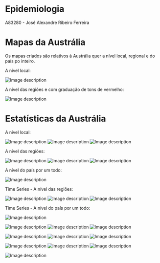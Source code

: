 # Epidemiologia

A83280 - José Alexandre Ribeiro Ferreira

# Mapas da Austrália

Os mapas criados são relativos à Austrália quer a nível local, regional e do país po inteiro.

A nível local:

![Image description](https://github.com/jose-alexandre98/Epidemiologia/blob/master/Austr%C3%A1lia/Imagens/Mapas/aus.png)

A nível das regiões e com graduação de tons de vermelho:

![Image description](https://github.com/jose-alexandre98/Epidemiologia/blob/master/Austr%C3%A1lia/Imagens/Mapas/aus_regions_vermelho.png)

# Estatísticas da Austrália

A nível local:

![Image description](https://github.com/jose-alexandre98/Epidemiologia/blob/master/Austr%C3%A1lia/Imagens/Estat%C3%ADsticas/Australian_Cases_Top10.png)
![Image description](https://github.com/jose-alexandre98/Epidemiologia/blob/master/Austr%C3%A1lia/Imagens/Estat%C3%ADsticas/Australian_Cases_Bar10.png)
![Image description](https://github.com/jose-alexandre98/Epidemiologia/blob/master/Austr%C3%A1lia/Imagens/Estat%C3%ADsticas/Australian_Cases_Pie10.png)

A nível das regiões:

![Image description](https://github.com/jose-alexandre98/Epidemiologia/blob/master/Austr%C3%A1lia/Imagens/Estat%C3%ADsticas/Australian_Cases_Region_Points.png)
![Image description](https://github.com/jose-alexandre98/Epidemiologia/blob/master/Austr%C3%A1lia/Imagens/Estat%C3%ADsticas/Australian_Cases_Region_Bar.png)
![Image description](https://github.com/jose-alexandre98/Epidemiologia/blob/master/Austr%C3%A1lia/Imagens/Estat%C3%ADsticas/Australian_Cases_Region_Pie.png)

A nível do país por um todo:

![Image description](https://github.com/jose-alexandre98/Epidemiologia/blob/master/Austr%C3%A1lia/Imagens/Estat%C3%ADsticas/Australian_Cases_Country.png)

Time Series - A nível das regiões:

![Image description](https://github.com/jose-alexandre98/Epidemiologia/blob/master/Austr%C3%A1lia/Imagens/Estat%C3%ADsticas/Australian_Cases_Region_Evolution_Confirmed.png)
![Image description](https://github.com/jose-alexandre98/Epidemiologia/blob/master/Austr%C3%A1lia/Imagens/Estat%C3%ADsticas/Australian_Cases_Region_Evolution_Recovered.png)
![Image description](https://github.com/jose-alexandre98/Epidemiologia/blob/master/Austr%C3%A1lia/Imagens/Estat%C3%ADsticas/Australian_Cases_Region_Evolution_Deaths.png)

Time Series - A nível do país por um todo:

![Image description](https://github.com/jose-alexandre98/Epidemiologia/blob/master/Austr%C3%A1lia/Imagens/Estat%C3%ADsticas/Australian_Cases_Australia_Evolution.png)

![Image description](https://github.com/jose-alexandre98/Epidemiologia/blob/master/Austr%C3%A1lia/Imagens/Estat%C3%ADsticas/Australian_Cases_Australia_Evolution_Confirmed.png)
![Image description](https://github.com/jose-alexandre98/Epidemiologia/blob/master/Austr%C3%A1lia/Imagens/Estat%C3%ADsticas/Australian_Cases_Australia_Evolution_Recovered.png)
![Image description](https://github.com/jose-alexandre98/Epidemiologia/blob/master/Austr%C3%A1lia/Imagens/Estat%C3%ADsticas/Australian_Cases_Australia_Evolution_Deaths.png)

![Image description](https://github.com/jose-alexandre98/Epidemiologia/blob/master/Austr%C3%A1lia/Imagens/Estat%C3%ADsticas/Australian_Cases_Australia_Evolution_Confirmed_Forecasting.png)
![Image description](https://github.com/jose-alexandre98/Epidemiologia/blob/master/Austr%C3%A1lia/Imagens/Estat%C3%ADsticas/Australian_Cases_Australia_Evolution_Deaths_Forecasting.png)
![Image description](https://github.com/jose-alexandre98/Epidemiologia/blob/master/Austr%C3%A1lia/Imagens/Estat%C3%ADsticas/Australian_Cases_Australia_Evolution_Recovered_Forecasting.png)

![Image description](https://github.com/jose-alexandre98/Epidemiologia/blob/master/Austr%C3%A1lia/Imagens/Estat%C3%ADsticas/Australian_Cases_Australia_Evolution_Confirmed_Forecasting_Model.png)
![Image description](https://github.com/jose-alexandre98/Epidemiologia/blob/master/Austr%C3%A1lia/Imagens/Estat%C3%ADsticas/Australian_Cases_Australia_Evolution_Deaths_Forecasting_Model.png)
![Image description](https://github.com/jose-alexandre98/Epidemiologia/blob/master/Austr%C3%A1lia/Imagens/Estat%C3%ADsticas/Australian_Cases_Australia_Evolution_Recovered_Forecasting_Model.png)

![Image description](https://github.com/jose-alexandre98/Epidemiologia/blob/master/Austr%C3%A1lia/Imagens/Estat%C3%ADsticas/Australian_Cases_Australia_New.png)
